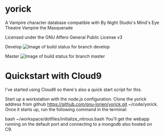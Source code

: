 # yorick
A Vampire character database compatible with By Night Studio's Mind's Eye Theatre Vampire the Masquerade

Licensed under the GNU Affero General Public License v3

Develop ![Image of build status for branch develop](https://travis-ci.org/gnu-lorien/yorick.svg?branch=develop)

Master ![Image of build status for branch master](https://travis-ci.org/gnu-lorien/yorick.svg?branch=master)

# Quickstart with Cloud9

I've started using Cloud9 so there's also a quick start script for this.

Start up a workstation with the node.js configuration. Clone the yorick address from github https://github.com/gnu-lorien/yorick.git ~/code/yorick. Once it starts up, run the following command in the terminal:

bash ~/workspace/dotfiles/initialize_nitrous.bash
You'll get the webapp running on the default port and connecting to a mongodb also hosted on C9.
